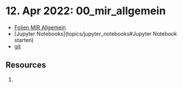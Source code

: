 #  12. Apr 2022: 00_mir_allgemein

- [Folien MIR Allgemein](topics/mir_allgemein.pdf)
- [Jupyter Notebooks](topics/jupyter_notebooks#Jupyter Notebook starten)
- [git](topics/git)

## Resources
1. 